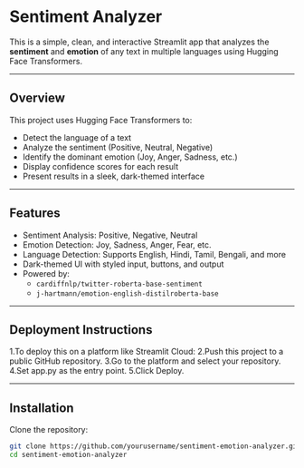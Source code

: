 # Sentiment Analyzer

This is a simple, clean, and interactive Streamlit app that analyzes the **sentiment** and **emotion** of any text in multiple languages using Hugging Face Transformers.

---

## Overview

This project uses Hugging Face Transformers to:
- Detect the language of a text
- Analyze the sentiment (Positive, Neutral, Negative)
- Identify the dominant emotion (Joy, Anger, Sadness, etc.)
- Display confidence scores for each result
- Present results in a sleek, dark-themed interface
---

## Features

- Sentiment Analysis: Positive, Negative, Neutral
- Emotion Detection: Joy, Sadness, Anger, Fear, etc.
- Language Detection: Supports English, Hindi, Tamil, Bengali, and more
- Dark-themed UI with styled input, buttons, and output
- Powered by: 
  - `cardiffnlp/twitter-roberta-base-sentiment`
  - `j-hartmann/emotion-english-distilroberta-base`

---
## Deployment Instructions

 1.To deploy this on a platform like Streamlit Cloud:
 2.Push this project to a public GitHub repository.
 3.Go to the platform and select your repository.
 4.Set app.py as the entry point.
 5.Click Deploy.
 
 ---

## Installation

Clone the repository:

```bash
git clone https://github.com/yourusername/sentiment-emotion-analyzer.git
cd sentiment-emotion-analyzer
